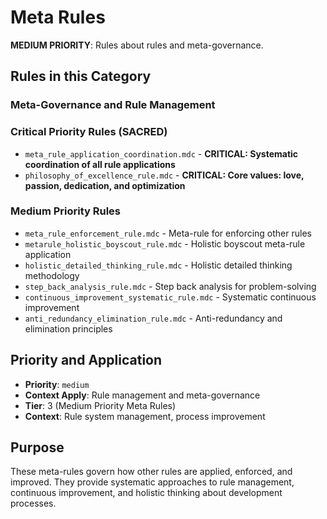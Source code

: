 # Meta Rules

**MEDIUM PRIORITY**: Rules about rules and meta-governance.

## Rules in this Category

### **Meta-Governance and Rule Management**
### **Critical Priority Rules (SACRED)**
- `meta_rule_application_coordination.mdc` - **CRITICAL: Systematic coordination of all rule applications**
- `philosophy_of_excellence_rule.mdc` - **CRITICAL: Core values: love, passion, dedication, and optimization**

### **Medium Priority Rules**
- `meta_rule_enforcement_rule.mdc` - Meta-rule for enforcing other rules
- `metarule_holistic_boyscout_rule.mdc` - Holistic boyscout meta-rule application
- `holistic_detailed_thinking_rule.mdc` - Holistic detailed thinking methodology
- `step_back_analysis_rule.mdc` - Step back analysis for problem-solving
- `continuous_improvement_systematic_rule.mdc` - Systematic continuous improvement
- `anti_redundancy_elimination_rule.mdc` - Anti-redundancy and elimination principles

## Priority and Application

- **Priority**: `medium`
- **Context Apply**: Rule management and meta-governance
- **Tier**: 3 (Medium Priority Meta Rules)
- **Context**: Rule system management, process improvement

## Purpose

These meta-rules govern how other rules are applied, enforced, and improved. They provide systematic approaches to rule management, continuous improvement, and holistic thinking about development processes.
